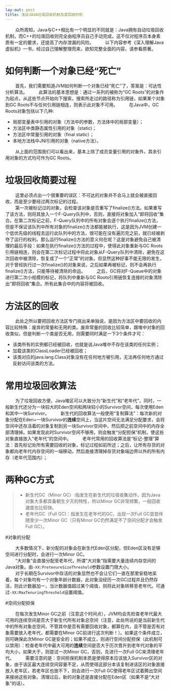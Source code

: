 ```yaml
---
lay-out: post
title: 浅谈JAVA垃圾回收机制及其回收时机
---
```


&nbsp;&nbsp;&nbsp;&nbsp;&nbsp;&nbsp;&nbsp;&nbsp;众所周知，Java与C++相比有一个明显的不同就是：Java拥有自动垃圾回收机制，而C++的垃圾回收则完全由程序员自己手动完成，这不仅对程序员本身素质有一定的要求，还提高了内存泄漏的风险。
&nbsp;&nbsp;&nbsp;&nbsp;&nbsp;&nbsp;&nbsp;&nbsp;以下内容参考《深入理解Java虚拟机》一书，经过自己理解整理而来，欲知完整全面的内容，请参看原著。

# 如何判断一个对象已经“死亡”

&nbsp;&nbsp;&nbsp;&nbsp;&nbsp;&nbsp;&nbsp;&nbsp;首先，我们需要知道JVM如何判断一个对象已经“死亡”了，答案是：可达性分析算法。
&nbsp;&nbsp;&nbsp;&nbsp;&nbsp;&nbsp;&nbsp;&nbsp;此算法的基本思想是：通过一系列的被称为“GC Roots”的对象作为起点，从这些节点开始向下搜索，搜索所走过的路径称为引用链，如果某个对象到GC Roots不与任何引用链相连，则表示此对象不可用。
&nbsp;&nbsp;&nbsp;&nbsp;&nbsp;&nbsp;&nbsp;&nbsp;在Java中，GC Roots对象包括以下几种: 

 - 局部变量表中引用的对象（方法中的参数，方法体中的局部变量）；
 - 方法区中类静态属性引用的对象（static)；
 - 方法区中常量引用的对象（final static）；
 - 本地方法栈中JNI引用的对象（native方法）。
 
&nbsp;&nbsp;&nbsp;&nbsp;&nbsp;&nbsp;&nbsp;&nbsp;从上面的范围我们可以看出来，基本上除了成员变量引用的对象外，其余引用对象的方式均可作为GC Roots。<br/>

# 垃圾回收简要过程

&nbsp;&nbsp;&nbsp;&nbsp;&nbsp;&nbsp;&nbsp;&nbsp;这里必须点出一个很重要的误区：不可达的对象并不会马上就会被直接回收，而是至少要经过两次标记的过程。  
&nbsp;&nbsp;&nbsp;&nbsp;&nbsp;&nbsp;&nbsp;&nbsp;第一次被标记过的对象，会检查该对象是否重写了finalize()方法。如果重写了该方法，则将其放入一个F-Query队列中，否则，直接将对象加入“即将回收”集合。在第二次标记之前，F-Query队列中的所有对象会逐个执行finalize()方法，但是不保证该队列中所有对象的finalize()方法都能被执行，这是因为JVM创建一个低优先级的线程去运行此队列中的方法，很可能在没有遍历完之前，就已经被剥夺了运行的权利。那么运行finalize()方法的意义何在呢？这是对象避免自己被清理的最后手段：如果在执行finalize()方法的过程中，使得此对象重新与GC Roots引用链相连，则会在第二次标记过程中将此对象从F-Query队列中清除，避免在这次回收中被清除，恢复成了一个“正常”的对象。但显然这种好事不能无限的发生，对于曾经执行过一次finalize()的对象来说，之后如果再被标记，则不会再执行finalize()方法，只能等待被清除的命运。
&nbsp;&nbsp;&nbsp;&nbsp;&nbsp;&nbsp;&nbsp;&nbsp;之后，GC将对F-Queue中的对象进行第二次小规模的标记，将队列中重新与GC Roots引用链恢复连接的对象清除出“即将回收”集合。所有此集合中的内容将被回收。

# 方法区的回收

&nbsp;&nbsp;&nbsp;&nbsp;&nbsp;&nbsp;&nbsp;&nbsp;此处之所以要把回收方法区专门挑出来单独说，是因为方法区中要回收的内容比较特殊：废弃的常量和无用的类。废弃常量的回收比较简单，跟堆中对象的回收类似，但是判断一个类是否无用，则需要同时满足一下3个条件才可：<br/>
    
 - 该类所有的实例都已经被回收，也就是说Java堆中不存在该类的任何实例；
 - 加载该类的ClassLoader已经被回收；
 - 该类对应的java.lang.Class对象没有在任何地方被引用，无法再任何地方通过反射访问该类的方法。

# 常用垃圾回收算法

&nbsp;&nbsp;&nbsp;&nbsp;&nbsp;&nbsp;&nbsp;&nbsp;为了垃圾回收方便，Java堆区可以大致分为“新生代”和“老年代”。同时，一般新生代还分为一块较大的Eden空间和两块较小的Survivor空间，每次使用Eden和其中一块Survivor。
&nbsp;&nbsp;&nbsp;&nbsp;&nbsp;&nbsp;&nbsp;&nbsp;新生代的回收算法一般使用“复制算法”：每次新的对象分配在Eden+一块Survivor的**连续**空间上，当这片空间无法满足分配要求，会将空间中还存活着的对象复制到另一块Survivor空间中，然后把之前空间中的内存全部清理掉。如果发现此时Survivor空间不够用，则会触发“分配担保”机制，使这些对象直接放入“老年代”的空间中。
&nbsp;&nbsp;&nbsp;&nbsp;&nbsp;&nbsp;&nbsp;&nbsp;老年代常用的回收算法是“标记-整理”算法：首先标记处所有需要回收的对象，标记过程如前所述；之后，让所有存货的对象都向老年代内存空间的一端移动，然后直接清理掉存货对象端边界以外的所有内存（老年代范围内）；

# 两种GC方式
   

>  - 新生代GC（Minor GC）:指发生在新生代的垃圾收集动作，因为Java对象大多都具备朝生夕灭的特性，所以Minor GC非常频繁，一般回收速度也比较快。
>  - 老年代GC（Full GC)：指发生在老年代的GC，出现一次Full GC尝尝伴随至少一次Minor GC（只有Minor GC仍然满足不了空间分配才会触发Full  GC）。

#对象的分配

&nbsp;&nbsp;&nbsp;&nbsp;&nbsp;&nbsp;&nbsp;&nbsp;大多数情况下，新分配的对象会在新生代Eden区分配，但Eden区没有足够空间进行分配时，会进行一次Minor GC。  
&nbsp;&nbsp;&nbsp;&nbsp;&nbsp;&nbsp;&nbsp;&nbsp;“大对象”会直接分配至老年代，所谓“大对象”指需要大量连续内存空间的Java对象。由`-XX:PretenureSizeThreshold`参数设置门限大小。  
&nbsp;&nbsp;&nbsp;&nbsp;&nbsp;&nbsp;&nbsp;&nbsp;对于长期在Survivor中存活的对象显然也不会让它们一直在那里安稳地呆着，每个对象均有一个对象年龄计数器，此对象没经历一次GC过程并且仍然存活，则此计数器加一，当计数器值超过某个阈值，则将此对象转移至老年代。可通过`-XX:MaxTenuringThreshold`设置阈值。

#空间分配担保

&nbsp;&nbsp;&nbsp;&nbsp;&nbsp;&nbsp;&nbsp;&nbsp;在每次发生Minor GC之前（注意这个时间点），JVM均会先检查老年代最大可用的连续空间是否大于新生代所有对象总空间（注意，此处所说的是当前新生代中的所有对象总空间，不管其中是否有需要回收对象，都算在内，且不管是否有对象需要放入老年代，都需要在Minor GC前进行这次判断！）。如果这个条件成立，则可确保此次Minor GC是安全的；如果不成立，则进行空间分配担保（此机制可以禁用）：检查老年代中最大可用的**连续**空间是否大于历次晋升到老年代对象的平均大小，如果大于，则尝试一次Minor GC，否则，先进行一次Full GC来清理老年代。
&nbsp;&nbsp;&nbsp;&nbsp;&nbsp;&nbsp;&nbsp;&nbsp;需要注意的是：空间担保机制本质是使得原本应该放入Survivor区的对象，由于该区最大连续空间容量不足，从而使得这部分本该复制进该区的对象直接放入老年区，若老年区也放不下，则会进行一次Full GC使得老年区试着腾出空间来接纳这些对象。清理过后，新的对象还是直接分配在Eden区（如果不是“大对象”的话）。